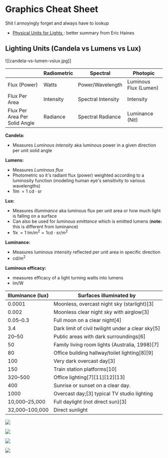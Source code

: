 # Graphics Cheat Sheet

Shit I annoyingly forget and always have to lookup
- [Physical Units for Lights ](http://www.realtimerendering.com/blog/physical-units-for-lights): better summary from Eric Haines

## Lighting Units (Candela vs Lumens vs Lux)

![[candela-vs-lumen-vslux.jpg]]

|                               | Radiometric | Spectral           | Photopic              |
| ----------------------------- | ----------- | ------------------ | --------------------- |
| Flux (Power)                  | Watts       | Power/Wavelength   | Luminous Flux (Lumen) |
| Flux Per Area                 | Intensity   | Spectral Intensity | Intensity             |
| Flux Per Area Per Solid Angle | Radiance    | Spectral Radiance  | Luminance (Nit)       |

**Candela:**

- Measures *Luminous intensity* aka luminous power in a given direction per unit solid angle

**Lumens:**

- Measures *Luminous flux*
- Photometric so it's radiant flux (power) weighted according to a luminosity function (modeling human eye's sensitivity to various wavelengths)
- $1 \operatorname{lm}=1 \  \mathrm{cd} \cdot \mathrm{sr}$

**Lux:**

- Measures *illuminance* aka luminous flux per unit area or how much light is falling on a surface
- Can also be used for *luminous emittance* which is emitted lumens (**note:** this is different from luminance)
- $1 \operatorname{lx}=1 \ \mathrm{lm} / \mathrm{m}^{2}=1 \mathrm{cd} \cdot \mathrm{sr} / \mathrm{m}^{2}$

**Luminance:**

- Measures luminous intensity reflected per unit area in specific direction
- $\mathrm{cd} / \mathrm{m}^{2}$

**Luminous efficacy:**

- measures efficacy of a light turning watts into lumens
- $\mathrm{lm} / \mathrm{W}$

| Illuminance (lux) | Surfaces illuminated by                           |
| ----------------- | ------------------------------------------------- |
| 0.0001            | Moonless, overcast night sky (starlight)[3]       |
| 0.002             | Moonless clear night sky with airglow[3]          |
| 0.05–0.3          | Full moon on a clear night[4]                     |
| 3.4               | Dark limit of civil twilight under a clear sky[5] |
| 20–50             | Public areas with dark surroundings[6]            |
| 50                | Family living room lights (Australia, 1998)[7]    |
| 80                | Office building hallway/toilet lighting[8][9]     |
| 100               | Very dark overcast day[3]                         |
| 150               | Train station platforms[10]                       |
| 320–500           | Office lighting[7][11][12][13]                    |
| 400               | Sunrise or sunset on a clear day.                 |
| 1000              | Overcast day;[3] typical TV studio lighting       |
| 10,000–25,000     | Full daylight (not direct sun)[3]                 |
| 32,000–100,000    | Direct sunlight                                   |

![](./assets/lumens-vs-candelas.jpg)

![](./assets/lux-illuminance.jpg)

![](./assets/luminance.jpg)

![](./assets/lux-visualdefinition.png)
